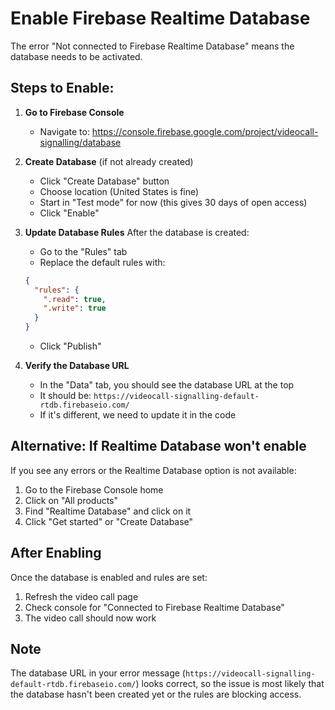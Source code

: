 # Enable Firebase Realtime Database

The error "Not connected to Firebase Realtime Database" means the database needs to be activated.

## Steps to Enable:

1. **Go to Firebase Console**
   - Navigate to: https://console.firebase.google.com/project/videocall-signalling/database

2. **Create Database** (if not already created)
   - Click "Create Database" button
   - Choose location (United States is fine)
   - Start in "Test mode" for now (this gives 30 days of open access)
   - Click "Enable"

3. **Update Database Rules**
   After the database is created:
   - Go to the "Rules" tab
   - Replace the default rules with:
   ```json
   {
     "rules": {
       ".read": true,
       ".write": true
     }
   }
   ```
   - Click "Publish"

4. **Verify the Database URL**
   - In the "Data" tab, you should see the database URL at the top
   - It should be: `https://videocall-signalling-default-rtdb.firebaseio.com/`
   - If it's different, we need to update it in the code

## Alternative: If Realtime Database won't enable

If you see any errors or the Realtime Database option is not available:

1. Go to the Firebase Console home
2. Click on "All products"
3. Find "Realtime Database" and click on it
4. Click "Get started" or "Create Database"

## After Enabling

Once the database is enabled and rules are set:
1. Refresh the video call page
2. Check console for "Connected to Firebase Realtime Database"
3. The video call should now work

## Note
The database URL in your error message (`https://videocall-signalling-default-rtdb.firebaseio.com/`) looks correct, so the issue is most likely that the database hasn't been created yet or the rules are blocking access.